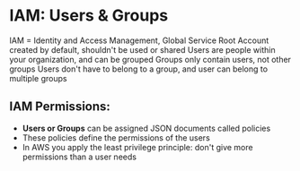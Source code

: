 # IAM: Users & Groups
IAM = Identity and Access Management, Global Service
Root Account created by default, shouldn't be used or shared
Users are people within your organization, and can be grouped
Groups only contain users, not other groups
Users don't have to belong to a group, and user can belong to multiple groups

## IAM Permissions:
- **Users or Groups** can be assigned JSON documents called policies
- These policies define the permissions of the users
- In AWS you apply the least privilege principle: don't give more permissions than a user needs

